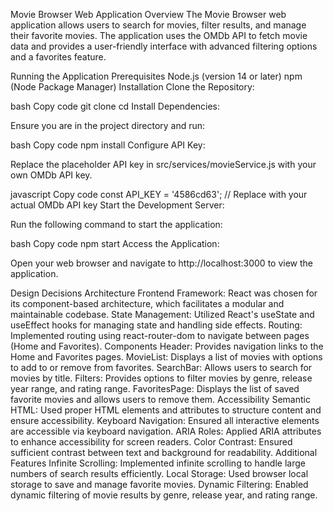 Movie Browser Web Application
Overview
The Movie Browser web application allows users to search for movies, filter results, and manage their favorite movies. The application uses the OMDb API to fetch movie data and provides a user-friendly interface with advanced filtering options and a favorites feature.

Running the Application
Prerequisites
Node.js (version 14 or later)
npm (Node Package Manager)
Installation
Clone the Repository:

bash
Copy code
git clone <repository-url>
cd <project-directory>
Install Dependencies:

Ensure you are in the project directory and run:

bash
Copy code
npm install
Configure API Key:

Replace the placeholder API key in src/services/movieService.js with your own OMDb API key.

javascript
Copy code
const API_KEY = '4586cd63'; // Replace with your actual OMDb API key
Start the Development Server:

Run the following command to start the application:

bash
Copy code
npm start
Access the Application:

Open your web browser and navigate to http://localhost:3000 to view the application.

Design Decisions
Architecture
Frontend Framework: React was chosen for its component-based architecture, which facilitates a modular and maintainable codebase.
State Management: Utilized React's useState and useEffect hooks for managing state and handling side effects.
Routing: Implemented routing using react-router-dom to navigate between pages (Home and Favorites).
Components
Header: Provides navigation links to the Home and Favorites pages.
MovieList: Displays a list of movies with options to add to or remove from favorites.
SearchBar: Allows users to search for movies by title.
Filters: Provides options to filter movies by genre, release year range, and rating range.
FavoritesPage: Displays the list of saved favorite movies and allows users to remove them.
Accessibility
Semantic HTML: Used proper HTML elements and attributes to structure content and ensure accessibility.
Keyboard Navigation: Ensured all interactive elements are accessible via keyboard navigation.
ARIA Roles: Applied ARIA attributes to enhance accessibility for screen readers.
Color Contrast: Ensured sufficient contrast between text and background for readability.
Additional Features
Infinite Scrolling: Implemented infinite scrolling to handle large numbers of search results efficiently.
Local Storage: Used browser local storage to save and manage favorite movies.
Dynamic Filtering: Enabled dynamic filtering of movie results by genre, release year, and rating range.